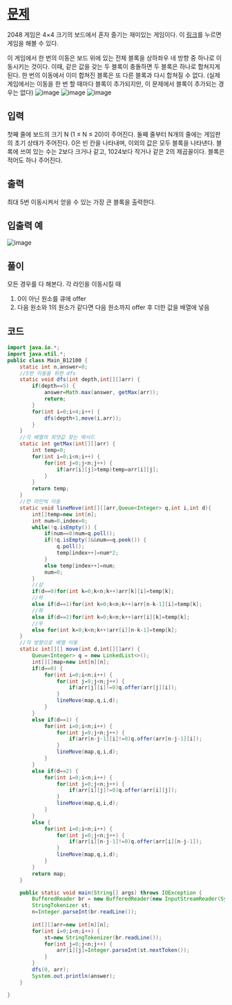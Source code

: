 # [문제](https://www.acmicpc.net/problem/12100)  
2048 게임은 4×4 크기의 보드에서 혼자 즐기는 재미있는 게임이다. 이 [링크](https://play2048.co/)를 누르면 게임을 해볼 수 있다.

이 게임에서 한 번의 이동은 보드 위에 있는 전체 블록을 상하좌우 네 방향 중 하나로 이동시키는 것이다. 이때, 같은 값을 갖는 두 블록이 충돌하면 두 블록은 하나로 합쳐지게 된다. 한 번의 이동에서 이미 합쳐진 블록은 또 다른 블록과 다시 합쳐질 수 없다. (실제 게임에서는 이동을 한 번 할 때마다 블록이 추가되지만, 이 문제에서 블록이 추가되는 경우는 없다)
![image](https://user-images.githubusercontent.com/59672592/159484503-18c17b35-a588-4bea-9773-f365b28e6e69.png)
![image](https://user-images.githubusercontent.com/59672592/159484553-db2df391-15c5-4ffe-bf8c-4c9f68aa7724.png)
![image](https://user-images.githubusercontent.com/59672592/159484663-4ad8b990-b89f-49c0-8fd0-1a95d33e3d54.png)

## 입력  
첫째 줄에 보드의 크기 N (1 ≤ N ≤ 20)이 주어진다. 둘째 줄부터 N개의 줄에는 게임판의 초기 상태가 주어진다. 0은 빈 칸을 나타내며, 이외의 값은 모두 블록을 나타낸다. 블록에 쓰여 있는 수는 2보다 크거나 같고, 1024보다 작거나 같은 2의 제곱꼴이다. 블록은 적어도 하나 주어진다.
## 출력  
최대 5번 이동시켜서 얻을 수 있는 가장 큰 블록을 출력한다.

## 입출력 예  
![image](https://user-images.githubusercontent.com/59672592/159484408-09bb23dc-43ca-42db-9229-d32b6266c87e.png)

## 풀이  
모든 경우를 다 해본다.
각 라인을 이동시킬 때
1. 0이 아닌 원소를 큐에 offer  
2. 다음 원소와 1의 원소가 같다면 다음 원소까지 offer 후 더한 값을 배열에 넣음



## 코드  

```java
import java.io.*;
import java.util.*;
public class Main_B12100 {
	static int n,answer=0;
	//5번 이동을 위한 dfs
	static void dfs(int depth,int[][]arr) {
		if(depth==5) {
			answer=Math.max(answer, getMax(arr));
			return;
		}
		for(int i=0;i<4;i++) {			
			dfs(depth+1,move(i,arr));
		}
	}
	//각 배열의 최댓값 찾는 메서드
	static int getMax(int[][]arr) {
		int temp=0;
		for(int i=0;i<n;i++) {
			for(int j=0;j<n;j++) {
				if(arr[i][j]>temp)temp=arr[i][j];
			}
		}
		return temp;
	}
	//한 라인씩 이동
	static void lineMove(int[][]arr,Queue<Integer> q,int i,int d){
		int[]temp=new int[n];
		int num=0,index=0;
		while(!q.isEmpty()) {
			if(num==0)num=q.poll();
			if(!q.isEmpty()&&num==q.peek()) {
				q.poll();
				temp[index++]=num*2;
			}
			else temp[index++]=num;
			num=0;
		}
        //상
		if(d==0)for(int k=0;k<n;k++)arr[k][i]=temp[k];
		//하
        else if(d==1)for(int k=0;k<n;k++)arr[n-k-1][i]=temp[k];
        //좌
		else if(d==2)for(int k=0;k<n;k++)arr[i][k]=temp[k];
		//우
        else for(int k=0;k<n;k++)arr[i][n-k-1]=temp[k];
	}
	//각 방향으로 배열 이동
	static int[][] move(int d,int[][]arr) {
		Queue<Integer> q = new LinkedList<>();
		int[][]map=new int[n][n];
		if(d==0) {
			for(int i=0;i<n;i++) {
				for(int j=0;j<n;j++) {
					if(arr[j][i]!=0)q.offer(arr[j][i]);
				}
				lineMove(map,q,i,d);
			}
		}
		else if(d==1) {
			for(int i=0;i<n;i++) {
				for(int j=0;j<n;j++) {
					if(arr[n-j-1][i]!=0)q.offer(arr[n-j-1][i]);
				}
				lineMove(map,q,i,d);
			}
		}
		else if(d==2) {
			for(int i=0;i<n;i++) {
				for(int j=0;j<n;j++) {
					if(arr[i][j]!=0)q.offer(arr[i][j]);
				}
				lineMove(map,q,i,d);
			}
		}
		else {
			for(int i=0;i<n;i++) {
				for(int j=0;j<n;j++) {
					if(arr[i][n-j-1]!=0)q.offer(arr[i][n-j-1]);
				}
				lineMove(map,q,i,d);
			}
		}
		return map;
	}

	public static void main(String[] args) throws IOException {
		BufferedReader br = new BufferedReader(new InputStreamReader(System.in));
		StringTokenizer st;
		n=Integer.parseInt(br.readLine());
		
		int[][]arr=new int[n][n];
		for(int i=0;i<n;i++) {
			st=new StringTokenizer(br.readLine());
			for(int j=0;j<n;j++) {
				arr[i][j]=Integer.parseInt(st.nextToken());
			}
		}
		dfs(0, arr);
		System.out.println(answer);
	}

}

```
